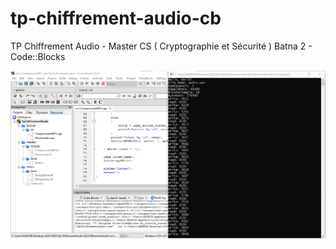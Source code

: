 # tp-chiffrement-audio-cb
TP Chiffrement Audio - Master CS ( Cryptographie et Sécurité ) Batna 2 - Code::Blocks

<img src="https://raw.githubusercontent.com/NadhirBoukhenifra/tp-chiffrement-audio-cb/master/screenshot.png" raw="true">
